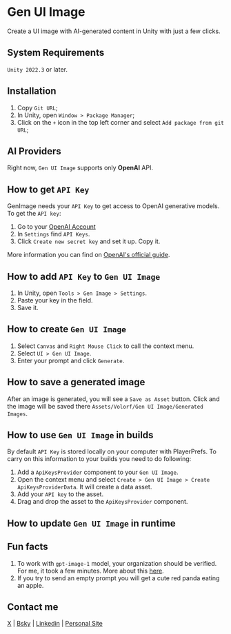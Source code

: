 # Gen UI Image
Create a UI image with AI-generated content in Unity with just a few clicks.

## System Requirements
`Unity 2022.3` or later.

## Installation
1. Copy `Git URL`;
2. In Unity, open `Window > Package Manager`;
3. Click on the `+` icon in the top left corner and select `Add package from git URL`;

## AI Providers
Right now, `Gen UI Image` supports only **OpenAI** API. 

## How to get `API Key`
GenImage needs your `API Key` to get access to OpenAI generative models. To get the `API key`:
1. Go to your [OpenAI Account](https://platform.openai.com/settings/) 
2. In `Settings` find `API Keys`. 
3. Click `Create new secret key` and set it up. Copy it.

More information you can find on [OpenAI's official guide](https://help.openai.com/en/articles/4936850-where-do-i-find-my-openai-api-key).

## How to add `API Key` to `Gen UI Image`

1. In Unity, open `Tools > Gen Image > Settings`.
2. Paste your key in the field.
3. Save it.

## How to create `Gen UI Image`
1. Select `Canvas` and `Right Mouse Click` to call the context menu.
2. Select `UI > Gen UI Image`.
3. Enter your prompt and click `Generate`.

## How to save a generated image
After an image is generated, you will see a `Save as Asset` button. Click and the image will be saved there `Assets/Volorf/Gen UI Image/Generated Images`.

## How to use `Gen UI Image` in builds
By default `API Key` is stored locally on your computer with PlayerPrefs. To carry on this information to your builds you need to do following:
1. Add a `ApiKeysProvider` component to your `Gen UI Image`.
2. Open the context menu and select `Create > Gen UI Image > Create ApiKeysProviderData`. It will create a data asset.
3. Add your `API key` to the asset.
4. Drag and drop the asset to the `ApiKeysProvider` component.

## How to update `Gen UI Image` in runtime


## Fun facts
1. To work with `gpt-image-1` model, your organization should be verified. For me, it took a few minutes. More about this [here](https://help.openai.com/en/articles/10910291-api-organization-verification).
2. If you try to send an empty prompt you will get a cute red panda eating an apple.

## Contact me
[X](https://www.x.com/volorf) | [Bsky](https://bsky.app/profile/volorf.bsky.social) | [Linkedin](https://www.linkedin.com/in/olegfrolovdesign/) | [Personal Site](https://olegfrolov.design/)